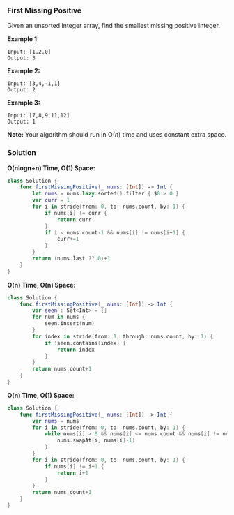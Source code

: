 
### First Missing Positive

Given an unsorted integer array, find the smallest missing positive integer.

__Example 1:__
```
Input: [1,2,0]
Output: 3
```
__Example 2:__
```
Input: [3,4,-1,1]
Output: 2
```
__Example 3:__
```
Input: [7,8,9,11,12]
Output: 1
```
__Note:__
Your algorithm should run in O(*n*) time and uses constant extra space.

### Solution
__O(nlogn+n) Time, O(1) Space:__
```Swift
class Solution {
    func firstMissingPositive(_ nums: [Int]) -> Int {
        let nums = nums.lazy.sorted().filter { $0 > 0 }
        var curr = 1
        for i in stride(from: 0, to: nums.count, by: 1) {
            if nums[i] != curr {
                return curr
            }
            if i < nums.count-1 && nums[i] != nums[i+1] {
                curr+=1
            }
        }
        return (nums.last ?? 0)+1
    }
}
```
__O(n) Time, O(n) Space:__
```Swift
class Solution {
    func firstMissingPositive(_ nums: [Int]) -> Int {
        var seen : Set<Int> = []
        for num in nums {
            seen.insert(num)
        }
        for index in stride(from: 1, through: nums.count, by: 1) {
            if !seen.contains(index) {
                return index
            }
        }
        return nums.count+1
    }
}
```
__O(n) Time, O(1) Space:__
```Swift
class Solution {
    func firstMissingPositive(_ nums: [Int]) -> Int {
        var nums = nums
        for i in stride(from: 0, to: nums.count, by: 1) {
            while nums[i] > 0 && nums[i] <= nums.count && nums[i] != nums[nums[i]-1] {
                nums.swapAt(i, nums[i]-1)
            }
        }
        for i in stride(from: 0, to: nums.count, by: 1) {
            if nums[i] != i+1 {
                return i+1
            }
        }
        return nums.count+1
    }
}
```